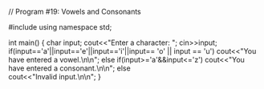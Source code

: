 // Program #19: Vowels and Consonants

#include <iostream>
using namespace std;

int main() {
    char input;
    cout<<"Enter a character: ";
    cin>>input;
    if(input=='a'||input=='e'||input=='i'||input== 'o' || input == 'u')
        cout<<"You have entered a vowel.\n\n";
    else if(input>='a'&&input<='z')
        cout<<"You have entered a consonant.\n\n";
    else    
        cout<<"Invalid input.\n\n";
 }
